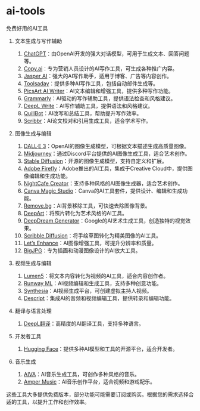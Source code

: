 # ai-tools
免费好用的AI工具

1. 文本生成与写作辅助

   1. [ChatGPT](https://chat.openai.com)：由OpenAI开发的强大对话模型，可用于生成文本、回答问题等。
   2. [Copy.ai](https://www.copy.ai)：专为营销人员设计的AI写作工具，可生成各种推广内容。
   3. [Jasper AI](https://www.jasper.ai)：强大的AI写作助手，适用于博客、广告等内容创作。
   4. [Toolsaday](https://toolsaday.com)：提供多种AI写作工具，包括自动邮件生成等。
   5. [PicsArt AI Writer](https://picsart.com/ai-writer)：AI文本编辑和增强工具，提供多种写作功能。
   6. [Grammarly](https://www.grammarly.com)：AI驱动的写作辅助工具，提供语法检查和风格建议。
   7. [DeepL Write](https://www.deepl.com/write)：AI写作辅助工具，提供语法和风格建议。
   8. [QuillBot](https://quillbot.com)：AI改写和总结工具，帮助提升写作效率。
   9. [Scribbr](https://www.scribbr.com)：AI论文校对和引用生成工具，适合学术写作。

2. 图像生成与编辑

   1. [DALL·E 3](https://www.bing.com/create)：OpenAI的图像生成模型，可根据文本描述生成高质量图像。
   2. [Midjourney](https://www.midjourney.com)：通过Discord平台提供的AI图像生成工具，适合艺术创作。
   3. [Stable Diffusion](https://stability.ai)：开源的图像生成模型，支持自定义和扩展。
   4. [Adobe Firefly](https://www.adobe.com/sensei/generative-ai/firefly.html)：Adobe推出的AI工具，集成于Creative Cloud中，提供图像编辑和生成功能。
   5. [NightCafe Creator](https://creator.nightcafe.studio)：支持多种风格的AI图像生成器，适合艺术创作。
   6. [Canva Magic Studio](https://www.canva.com/magic-studio)：Canva的AI工具套件，提供设计、编辑和生成功能。
   7. [Remove.bg](https://www.remove.bg)：AI背景移除工具，可快速去除图像背景。
   8. [DeepArt](https://deepart.io)：将照片转化为艺术风格的AI工具。
   9. [DeepDream Generator](https://deepdreamgenerator.com)：Google的AI艺术生成工具，创造独特的视觉效果。
   10. [Scribble Diffusion](https://scribblediffusion.com)：将手绘草图转化为精美图像的AI工具。
   11. [Let’s Enhance](https://letsenhance.io)：AI图像增强工具，可提升分辨率和质量。
   12. [BigJPG](https://bigjpg.com)：专为插画和动漫图像设计的AI放大工具。

3. 视频生成与编辑

   1. [Lumen5](https://www.lumen5.com)：将文本内容转化为视频的AI工具，适合内容创作者。
   2. [Runway ML](https://runwayml.com)：AI视频编辑和生成工具，支持多种创意功能。
   3. [Synthesia](https://www.synthesia.io)：AI视频生成平台，可创建虚拟主持人视频。
   4. [Descript](https://www.descript.com)：集成AI的音频和视频编辑工具，提供转录和编辑功能。

4. 翻译与语言处理

   1. [DeepL翻译](https://www.deepl.com/translator)：高精度的AI翻译工具，支持多种语言。

5. 开发者工具

   1. [Hugging Face](https://huggingface.co)：提供多种AI模型和工具的开源平台，适合开发者。

6. 音乐生成

   1. [AIVA](https://www.aiva.ai)：AI音乐生成工具，可创作多种风格的音乐。
   2. [Amper Music](https://www.ampermusic.com)：AI音乐创作平台，适合视频和游戏配乐。

这些工具大多提供免费版本，部分功能可能需要订阅或购买。根据您的需求选择合适的工具，以提升工作和创作效率。
